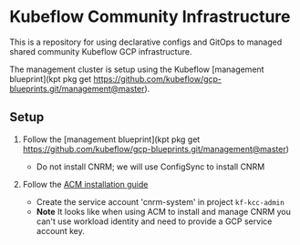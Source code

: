 # Kubeflow Community Infrastructure

This is a repository for using declarative configs and GitOps to managed shared community Kubeflow GCP infrastructure.

The management cluster is setup using the Kubeflow [management blueprint](kpt pkg get https://github.com/kubeflow/gcp-blueprints.git/management@master).

## Setup

1. Follow the [management blueprint](kpt pkg get https://github.com/kubeflow/gcp-blueprints.git/management@master)
   
   * Do not install CNRM; we will use ConfigSync to install CNRM

1. Follow the [ACM installation guide](https://cloud.google.com/anthos-config-management/docs/how-to/installing)


   * Create the service account 'cnrm-system' in project `kf-kcc-admin`
   * **Note** It looks like when using ACM to install and manage CNRM you can't use workload identity and need to provide
     a GCP service account key.